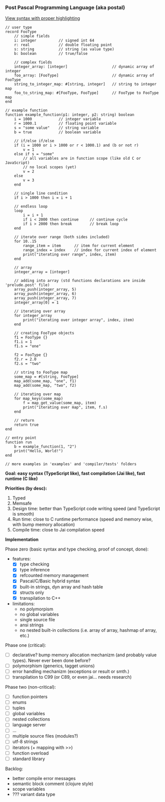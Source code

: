 ### Post Pascal Programming Language (aka postal)

[View syntax with proper highlighting](https://htmlpreview.github.io/?https://github.com/kamalov/postal/blob/main/syntax.html)

```
// user type
record FooType
    // simple fields
    i: integer          // signed int 64
    r: real             // double floating point
    s: string           // string (as value type)
    b: boolean          // true/false

    // complex fields
    integer_array: [integer]                    // dynamic array of integer
    foo_array: [FooType]                        // dynamic array of FooType
    string_to_integer_map: #[string, integer]   // string to integer map
    foo_to_string_map: #[FooType, FooType]      // FooType to FooType map
end

// example function
function example_function(p1: integer, p2: string) boolean
    i = 1000            // integer variable
    r = 1000.1          // floating point variable
    s = "some value"    // string variable 
    b = true            // boolean variable

    // if/else if/else
    if (i = 1000 or i > 1000 or r < 1000.1) and (b or not r)
        v = 1               
    else if s = "some"
        // all variables are in function scope (like old C or JavaScript)
        // no local scopes (yet)
        v = 2
    else 
        v = 3
    end

    // single line condition
    if i > 1000 then i = i + 1

    // endless loop
    loop 
        i = i + 1
        if i < 2000 then continue     // continue cycle
        if i > 2000 then break        // break loop
    end

    // iterate over range (both sides included)
    for 10..15
        range_item = item      // item for current element
        range_index = index    // index for current index of element
        print("iterating over range", index, item)
    end

    // array 
    integer_array = [integer]
    
    // adding into array (std functions declarations are inside 'prelude.post' file)
    array_push(integer_array, 5)
    array_push(integer_array, 6)
    array_push(integer_array, 7)
    integer_array[0] = 1

    // iterating over array
    for integer_array
        print("iterating over integer array", index, item)
    end

    // creating FooType objects
    f1 = FooType {}
    f1.i = 1
    f1.s = "one"
    
    f2 = FooType {}
    f2.r = 2.0
    f2.s = "two"

    // string to FooType map
    some_map = #[string, FooType]
    map_add(some_map, "one", f1)
    map_add(some_map, "two", f2)

    // iterating over map
    for map_keys(some_map)
        f = map_get_value(some_map, item)
        print("iterating over map", item, f.s)
    end

    // return 
    return true
end

// entry point
function run 
    b = example_function(1, "2")
    print("Hello, World!")
end

// more examples in 'examples' and 'compiler/tests' folders
```
**Goal: easy syntax (TypeScript like), fast compilation (Jai like), fast runtime (C like)**

**Priorities (by desc):**
1. Typed
2. Memsafe
3. Design time: better than TypeScript code writing speed (and TypeScript is smooth)
4. Run time: close to C runtime performance (speed and memory wise, with bump memory allocation)
5. Compile time: close to Jai compilation speed

**Implementation**

Phase zero (basic syntax and type checking, proof of concept, done):
- features:
  - [x] type checking
  - [x] type inference
  - [x] refcounted memory management
  - [x] Pascal/C/Basic hybrid syntax
  - [x] built-in strings, dyn array and hash table
  - [x] structs only
  - [x] transpilation to C++
- limitations:
  - no polymorpism
  - no global variables
  - single source file
  - ansi strings
  - no nested built-in collections (i.e. array of array, hashmap of array, etc.)

Phase one (critical):
- [ ] declarative? bump memory allocation mechanizm (and probably value types). Never ever been done before?
- [ ] polymorphism (generics, tagget unions)
- [ ] error handling mechanizm (exceptions or result or smth.)
- [ ] transpilation to C99 (or C89, or even jai... needs research)

Phase two (non-critical):
- [ ] function pointers
- [ ] enums
- [ ] tuples
- [ ] global variables
- [ ] nested collections
- [ ] language server
- [ ] ...
- [ ] multiple source files (modules?)
- [ ] utf-8 strings
- [ ] iterators (+ mapping with >>)
- [ ] function overload
- [ ] standard library

Backlog:
- better compile error messages
- semantic block comment (clojure style)
- scope variables
- ??? variant data type
 

